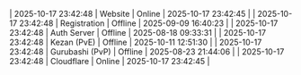 | 2025-10-17 23:42:48 | Website | Online | 2025-10-17 23:42:45 |
| 2025-10-17 23:42:48 | Registration | Offline | 2025-09-09 16:40:23 |
| 2025-10-17 23:42:48 | Auth Server | Offline | 2025-08-18 09:33:31 |
| 2025-10-17 23:42:48 | Kezan (PvE) | Offline | 2025-10-11 12:51:30 |
| 2025-10-17 23:42:48 | Gurubashi (PvP) | Offline | 2025-08-23 21:44:06 |
| 2025-10-17 23:42:48 | Cloudflare | Online | 2025-10-17 23:42:45 |
